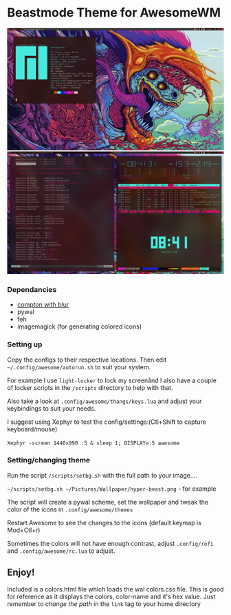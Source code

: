 # Beastmode Theme for AwesomeWM
![look1](shot1.png)
![look2](shot2.png)

### Dependancies
- [compton with blur](https://github.com/tryone144/compton)
- pywal
- feh
- imagemagick (for generating colored icons)

### Setting up

Copy the configs to their respective locations. Then edit `~/.config/awesome/autorun.sh` to suit your system.

For example I use `light-locker` to lock my screenånd I also have a couple of locker scripts in the `/scripts` directory to help with that. 

Also take a look at `.config/awesome/thangs/keys.lua` and adjust your keybindings to suit your needs.

I suggest using Xephyr to test the config/settings:(Ctl+Shift to capture keyboard/mouse)

`Xephyr -screen 1440x990 :5 & sleep 1; DISPLAY=:5 awesome`

### Setting/changing theme

Run the script `/scripts/setbg.sh` with the full path to your image....

`~/scripts/setbg.sh ~/Pictures/Wallpaper/hyper-beast.png` - for example

The script will create a pywal scheme, set the wallpaper and tweak the color of the icons in `.config/awesome/themes`

Restart Awesome to see the changes to the icons (default keymap is Mod+Ctl+r)

Sometimes the colors will not have enough contrast, adjust `.config/rofi` and `.config/awesome/rc.lua` to adjust.


## Enjoy!

Included is a colors.html file which loads the wal colors.css file. This is good for reference as it displays the colors, color-name and it's hex value. Just remember to _change the path_ in the `link` tag to your home directory

